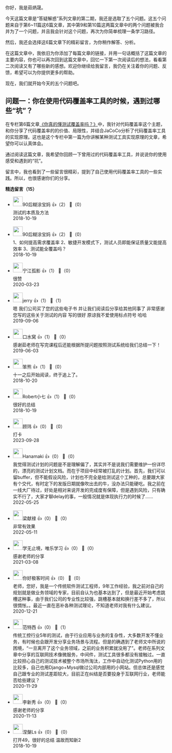 你好，我是茹炳晟。

今天这篇文章是“答疑解惑”系列文章的第二期，我还是选取了五个问题。这五个问题来自于第6~11篇这6篇文章，其中第9和第10篇这两篇文章中的两个问题被我合并为了一个问题，并且我会针对这个问题，再次为你简单梳理一条学习路径。

然后，我还会选择这6篇文章下的精彩留言，为你稍作解答、分析。

在这篇文章中，我依旧为你添加了每篇文章的链接，并用一句话概括了这篇文章的主要内容，你也可以再次回到这篇文章中，回忆一下第一次阅读后的想法，看看第二次阅读又有了哪些新的感想。欢迎你继续给我留言，我仍在关注着你的问题、反馈，希望可以为你提供更多的帮助。

现在，我们就开始今天的五个问题吧。

## 问题一：你在使用代码覆盖率工具的时候，遇到过哪些“坑”？

在专栏第6篇文章[《你真的懂测试覆盖率吗？》](https://time.geekbang.org/column/article/10759)中，我针对代码覆盖率这个主题，和你分享了代码覆盖率的的价值、局限性，并结合JaCoCo分析了代码覆盖率工具的实现原理。这也是这个专栏中第一篇为你讲解某种测试工具实现原理的文章，希望你可以认真体会。

通过阅读这篇文章，我希望你回顾一下曾用过的代码覆盖率工具，并说说你的使用感受和遇到的“坑”。

留言中，我也看到了一些留言很精彩，提到了自己使用代码覆盖率工具的一些实践。所以，也很感谢你们的分享。
<div><strong>精选留言（15）</strong></div><ul>
<li><img src="https://static001.geekbang.org/account/avatar/00/11/dc/4d/aa8adb94.jpg" width="30px"><span>90后糊涂宝妈</span> 👍（2） 💬（0）<div>测试的本质及方法</div>2018-10-19</li><br/><li><img src="https://static001.geekbang.org/account/avatar/00/11/dc/4d/aa8adb94.jpg" width="30px"><span>90后糊涂宝妈</span> 👍（2） 💬（0）<div>1、如何提高需求覆盖率
2、敏捷开发模式下，测试人员即能保证质量又能提高效率
3、测试能全覆盖吗？</div>2018-10-19</li><br/><li><img src="https://static001.geekbang.org/account/avatar/00/13/fc/9a/124b986d.jpg" width="30px"><span>宁江孤影</span> 👍（1） 💬（0）<div>很赞</div>2020-03-23</li><br/><li><img src="https://static001.geekbang.org/account/avatar/00/16/7c/d4/acff85ba.jpg" width="30px"><span>jerry</span> 👍（1） 💬（1）<div>嗯  我们公司买了您的这些电子书  并让我们阅读后分享给其他同事了  非常感谢您写的这些关于测试的内容  写的很好  原谅我不爱使用标点符号  哈哈</div>2019-09-06</li><br/><li><img src="https://static001.geekbang.org/account/avatar/00/0f/55/26/154f9578.jpg" width="30px"><span>口水窝</span> 👍（1） 💬（0）<div>感谢茹老师在写完课程后还能根据所提问题按照测试系统给我们总结一下！</div>2019-06-03</li><br/><li><img src="https://static001.geekbang.org/account/avatar/00/13/3e/15/0904aa4f.jpg" width="30px"><span>笨熊</span> 👍（1） 💬（0）<div>十一之后开始阅读，终于追上了。</div>2018-10-20</li><br/><li><img src="https://static001.geekbang.org/account/avatar/00/11/c7/c6/35cc7c7c.jpg" width="30px"><span>Robert小七</span> 👍（1） 💬（0）<div>很好的总结</div>2018-10-19</li><br/><li><img src="" width="30px"><span>顾玮</span> 👍（0） 💬（0）<div>打卡</div>2023-09-28</li><br/><li><img src="https://static001.geekbang.org/account/avatar/00/20/a5/bb/7f05f9aa.jpg" width="30px"><span>Hanamaki</span> 👍（0） 💬（0）<div>我觉得测试计划的问题是不是理解偏了，其实并不是说我们需要维护一份详尽的，漂亮的测试计划文档。而在于项目中经常被打乱的计划。首先，我们可以留buffer，但不能假设风险，计划也不完全是给测试这个工种的，总要跟大家有个交代，有时定下的发版日期就像吹出去的牛，没办法只能硬吃。我之前在一线大厂待过，好处是相对来说开发的完成度有保障，但是遇到风险，只有确实不行了，大家才聊delay的事，一般情况就是体现执行力的时候了……</div>2022-05-25</li><br/><li><img src="https://thirdwx.qlogo.cn/mmopen/vi_32/pI1dmaOUruzO91VwRhpibEpvgfHJ2FavfqHvKjxGPtbQqpGKxIcQMzM9CySOJhRCbDBGH1Kklpia7FjUztkgTOlg/132" width="30px"><span>梁献禄</span> 👍（0） 💬（0）<div>非常有效果</div>2022-05-11</li><br/><li><img src="https://static001.geekbang.org/account/avatar/00/1f/de/32/8561a320.jpg" width="30px"><span>学无止境，唯乐学习</span> 👍（0） 💬（0）<div>感谢老师的分享</div>2021-03-08</li><br/><li><img src="https://static001.geekbang.org/account/avatar/00/20/3f/84/47f7b661.jpg" width="30px"><span>你好极客时间</span> 👍（0） 💬（0）<div>老师，您好，我是一个传统软件测试工程师，9年工作经验，我之前对自己的规划就是做业务领域的专家，目前自认为也基本达到了，但是最近开始考虑跳槽这种事，由于我们公司的专业性比较强，跳槽基本就和换行差不多了，所以很惆怅。。最近一直在恶补各种测试理论，不知道老师对我有什么建议。</div>2020-12-21</li><br/><li><img src="https://static001.geekbang.org/account/avatar/00/22/53/58/7e812408.jpg" width="30px"><span>范特西</span> 👍（0） 💬（1）<div>传统工控行业5年的测试，由于行业应用与业务的复杂性，大多数开发不懂业务，有时候也会跟开发分享业务场景与流程。但是的确遇到了老师文中所说的困境，“一旦离开了这个业务领域，之前的业务积累就没用了”。老师在系列文章中分享的互联网技术像微服务，中间件，测试工具很多都没有接触过。一直比较担心自己的测试技术被整个市场所淘汰，工作中自动化测试Python用的比较多，自己也用Django+Mysql做过公司内部用的小网站。但总体还是感觉自己跟专业的测试差距较大，目前正在纠结是否要投身于互联网行业，老师能否给些建议？</div>2020-11-29</li><br/><li><img src="" width="30px"><span>李新秀</span> 👍（0） 💬（0）<div>感谢老师的分享</div>2020-11-13</li><br/><li><img src="https://static001.geekbang.org/account/avatar/00/11/c2/a7/c4de1048.jpg" width="30px"><span>涅槃Ls</span> 👍（0） 💬（0）<div>打开49，很好的总结 温故而知新2</div>2018-10-19</li><br/>
</ul>